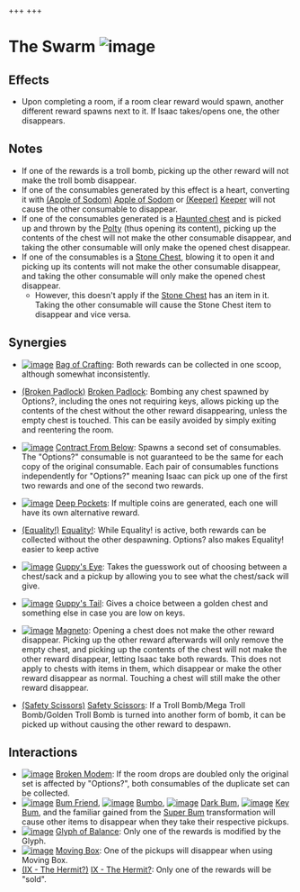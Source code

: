 +++
+++

 # The Swarm ![image](/image/The_Swarm.png) 


Effects
---------


* Upon completing a room, if a room clear reward would spawn, another different reward spawns next to it. If Isaac takes/opens one, the other disappears.


Notes
-------


* If one of the rewards is a troll bomb, picking up the other reward will not make the troll bomb disappear.
* If one of the consumables generated by this effect is a heart, converting it with [(Apple of Sodom)](/wiki/Apple_of_Sodom "Apple of Sodom") [Apple of Sodom](/wiki/Apple_of_Sodom "Apple of Sodom") or  [(Keeper)](/wiki/Keeper "Keeper") [Keeper](/wiki/Keeper "Keeper") will not cause the other consumable to disappear.
* If one of the consumables generated is a [Haunted chest](/wiki/Chests#Haunted_Chest "Chests") and is picked up and thrown by the [Polty](/wiki/Polty "Polty") (thus opening its content), picking up the contents of the chest will not make the other consumable disappear, and taking the other consumable will only make the opened chest disappear.
* If one of the consumables is a [Stone Chest](/wiki/Chest#Stone_Chest "Chest"), blowing it to open it and picking up its contents will not make the other consumable disappear, and taking the other consumable will only make the opened chest disappear.
	+ However, this doesn't apply if the [Stone Chest](/wiki/Chest#Stone_Chest "Chest") has an item in it. Taking the other consumable will cause the Stone Chest item to disappear and vice versa.


Synergies
-----------


* [![image](/image/Bag_of_Crafting.png)](/wiki/Bag_of_Crafting "Bag of Crafting") [Bag of Crafting](/wiki/Bag_of_Crafting "Bag of Crafting"): Both rewards can be collected in one scoop, although somewhat inconsistently.
* [(Broken Padlock)](/wiki/Broken_Padlock "Broken Padlock") [Broken Padlock](/wiki/Broken_Padlock "Broken Padlock"): Bombing any chest spawned by Options?, including the ones not requiring keys, allows picking up the contents of the chest without the other reward disappearing, unless the empty chest is touched. This can be easily avoided by simply exiting and reentering the room.


* [![image](/image/Contract_From_Below.png)](/wiki/Contract_From_Below "Contract From Below") [Contract From Below](/wiki/Contract_From_Below "Contract From Below"): Spawns a second set of consumables. The "Options?" consumable is not guaranteed to be the same for each copy of the original consumable. Each pair of consumables functions independently for "Options?" meaning Isaac can pick up one of the first two rewards and one of the second two rewards.
* [![image](/image/Deep_Pockets.png)](/wiki/Deep_Pockets "Deep Pockets") [Deep Pockets](/wiki/Deep_Pockets "Deep Pockets"): If multiple coins are generated, each one will have its own alternative reward.
* [(Equality!)](/wiki/Equality! "Equality!") [Equality!](/wiki/Equality! "Equality!"): While Equality! is active, both rewards can be collected without the other despawning. Options? also makes Equality! easier to keep active
* [![image](/image/Guppy%27s_Eye.png)](/wiki/Guppy%27s_Eye "Guppy's Eye") [Guppy's Eye](/wiki/Guppy%27s_Eye "Guppy's Eye"): Takes the guesswork out of choosing between a chest/sack and a pickup by allowing you to see what the chest/sack will give.
* [![image](/image/Guppy%27s_Tail.png)](/wiki/Guppy%27s_Tail "Guppy's Tail") [Guppy's Tail](/wiki/Guppy%27s_Tail "Guppy's Tail"): Gives a choice between a golden chest and something else in case you are low on keys.
* [![image](/image/Magneto.png)](/wiki/Magneto "Magneto") [Magneto](/wiki/Magneto "Magneto"): Opening a chest does not make the other reward disappear. Picking up the other reward afterwards will only remove the empty chest, and picking up the contents of the chest will not make the other reward disappear, letting Isaac take both rewards. This does not apply to chests with items in them, which disappear or make the other reward disappear as normal. Touching a chest will still make the other reward disappear.
* [(Safety Scissors)](/wiki/Safety_Scissors "Safety Scissors") [Safety Scissors](/wiki/Safety_Scissors "Safety Scissors"): If a Troll Bomb/Mega Troll Bomb/Golden Troll Bomb is turned into another form of bomb, it can be picked up without causing the other reward to despawn.


Interactions
--------------


* [![image](/image/Broken_Modem.png)](/wiki/Broken_Modem "Broken Modem") [Broken Modem](/wiki/Broken_Modem "Broken Modem"): If the room drops are doubled only the original set is affected by "Options?", both consumables of the duplicate set can be collected.
* [![image](/image/Bum_Friend.png)](/wiki/Bum_Friend "Bum Friend") [Bum Friend](/wiki/Bum_Friend "Bum Friend"), [![image](/image/Bumbo.png)](/wiki/Bumbo "Bumbo") [Bumbo](/wiki/Bumbo "Bumbo"), [![image](/image/Dark_Bum.png)](/wiki/Dark_Bum "Dark Bum") [Dark Bum](/wiki/Dark_Bum "Dark Bum"), [![image](/image/Key_Bum.png)](/wiki/Key_Bum "Key Bum") [Key Bum](/wiki/Key_Bum "Key Bum"), and the familiar gained from the [Super Bum](/wiki/Super_Bum "Super Bum") transformation will cause other items to disappear when they take their respective pickups.
* [![image](/image/Glyph_of_Balance.png)](/wiki/Glyph_of_Balance "Glyph of Balance") [Glyph of Balance](/wiki/Glyph_of_Balance "Glyph of Balance"): Only one of the rewards is modified by the Glyph.
* [![image](/image/Moving_Box.png)](/wiki/Moving_Box "Moving Box") [Moving Box](/wiki/Moving_Box "Moving Box"): One of the pickups will disappear when using Moving Box.
* [(IX - The Hermit?)](/wiki/Cards_and_Runes "IX - The Hermit?") [IX - The Hermit?](/wiki/Cards_and_Runes "Cards and Runes"): Only one of the rewards will be "sold".



